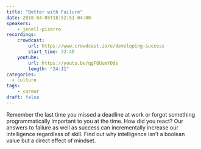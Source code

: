 ```yaml
---
title: "Better with Failure"
date: 2018-04-05T18:52:51-04:00
speakers:
    - jenell-pizarro
recordings:
    crowdcast:
        url: https://www.crowdcast.io/e/developing-success
        start_time: 32:40
    youtube:
        url: https://youtu.be/qgFQUumYOds
        length: "24:11"
categories:
  - culture
tags:
    - career
draft: false
---
```


Remember the last time you missed a deadline at work or forgot something programmatically important to you at the time. How did you react? Our answers to failure as well as success can incrementally increase our intelligence regardless of skill. Find out why intelligence isn’t a boolean value but a direct effect of mindset.

